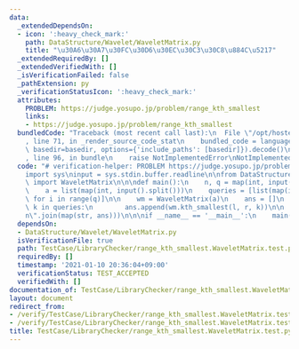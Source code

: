 ```yaml
---
data:
  _extendedDependsOn:
  - icon: ':heavy_check_mark:'
    path: DataStructure/Wavelet/WaveletMatrix.py
    title: "\u30A6\u30A7\u30FC\u30D6\u30EC\u30C3\u30C8\u884C\u5217"
  _extendedRequiredBy: []
  _extendedVerifiedWith: []
  _isVerificationFailed: false
  _pathExtension: py
  _verificationStatusIcon: ':heavy_check_mark:'
  attributes:
    PROBLEM: https://judge.yosupo.jp/problem/range_kth_smallest
    links:
    - https://judge.yosupo.jp/problem/range_kth_smallest
  bundledCode: "Traceback (most recent call last):\n  File \"/opt/hostedtoolcache/Python/3.9.1/x64/lib/python3.9/site-packages/onlinejudge_verify/documentation/build.py\"\
    , line 71, in _render_source_code_stat\n    bundled_code = language.bundle(stat.path,\
    \ basedir=basedir, options={'include_paths': [basedir]}).decode()\n  File \"/opt/hostedtoolcache/Python/3.9.1/x64/lib/python3.9/site-packages/onlinejudge_verify/languages/python.py\"\
    , line 96, in bundle\n    raise NotImplementedError\nNotImplementedError\n"
  code: "# verification-helper: PROBLEM https://judge.yosupo.jp/problem/range_kth_smallest\n\
    import sys\ninput = sys.stdin.buffer.readline\n\nfrom DataStructure.Wavelet.WaveletMatrix\
    \ import WaveletMatrix\n\n\ndef main():\n    n, q = map(int, input().split())\n\
    \    a = list(map(int, input().split()))\n    queries = [list(map(int, input().split()))\
    \ for i in range(q)]\n\n    wm = WaveletMatrix(a)\n    ans = []\n    for l, r,\
    \ k in queries:\n        ans.append(wm.kth_smallest(l, r, k))\n\n    print(\"\\\
    n\".join(map(str, ans)))\n\n\nif __name__ == '__main__':\n    main()\n"
  dependsOn:
  - DataStructure/Wavelet/WaveletMatrix.py
  isVerificationFile: true
  path: TestCase/LibraryChecker/range_kth_smallest.WaveletMatrix.test.py
  requiredBy: []
  timestamp: '2021-01-10 20:36:04+09:00'
  verificationStatus: TEST_ACCEPTED
  verifiedWith: []
documentation_of: TestCase/LibraryChecker/range_kth_smallest.WaveletMatrix.test.py
layout: document
redirect_from:
- /verify/TestCase/LibraryChecker/range_kth_smallest.WaveletMatrix.test.py
- /verify/TestCase/LibraryChecker/range_kth_smallest.WaveletMatrix.test.py.html
title: TestCase/LibraryChecker/range_kth_smallest.WaveletMatrix.test.py
---
```

